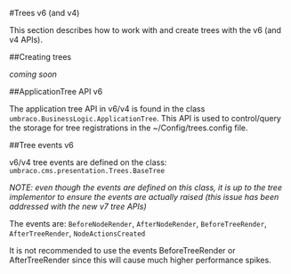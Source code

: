 #Trees v6 (and v4)

This section describes how to work with and create trees with the v6 (and v4 APIs).

##Creating trees

*coming soon*

##ApplicationTree API v6

The application tree API in v6/v4 is found in the class `umbraco.BusinessLogic.ApplicationTree`. This API is used to control/query the storage for tree registrations in the ~/Config/trees.config file.

##Tree events v6

v6/v4 tree events are defined on the class: `umbraco.cms.presentation.Trees.BaseTree`

*NOTE: even though the events are defined on this class, it is up to the tree implementor to ensure the events are actually raised (this issue has been addressed with the new v7 tree APIs)*

The events are: `BeforeNodeRender`, `AfterNodeRender`, `BeforeTreeRender`, `AfterTreeRender`, `NodeActionsCreated`

It is not recommended to use the events BeforeTreeRender or AfterTreeRender since this will cause much higher performance spikes.





 